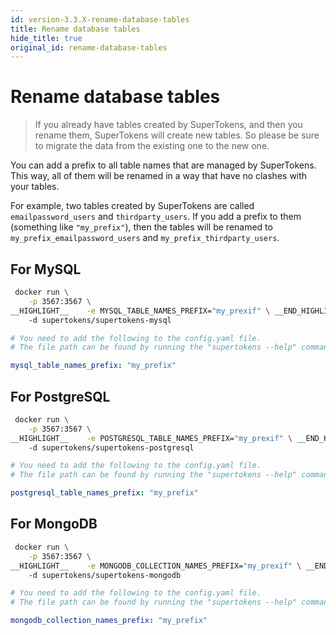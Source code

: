```yaml
---
id: version-3.3.X-rename-database-tables
title: Rename database tables
hide_title: true
original_id: rename-database-tables
---
```


<!-- COPY DOCS -->
<!-- ./community/docs/database-setup/rename-database-tables.md -->

# Rename database tables 

> If you already have tables created by SuperTokens, and then you rename them, SuperTokens will create new tables. So please be sure to migrate the data from the existing one to the new one.

You can add a prefix to all table names that are managed by SuperTokens. This way, all of them will be renamed in a way that have no clashes with your tables. 

For example, two tables created by SuperTokens are called `emailpassword_users` and `thirdparty_users`. If you add a prefix to them (something like `"my_prefix"`), then the tables will be renamed to `my_prefix_emailpassword_users` and `my_prefix_thirdparty_users`.

## For MySQL

<!--DOCUSAURUS_CODE_TABS-->
<!--With Docker-->
```bash
 docker run \
    -p 3567:3567 \
__HIGHLIGHT__    -e MYSQL_TABLE_NAMES_PREFIX="my_prexif" \ __END_HIGHLIGHT__
    -d supertokens/supertokens-mysql
```

<!--Without Docker-->
```yaml
# You need to add the following to the config.yaml file.
# The file path can be found by running the "supertokens --help" command

mysql_table_names_prefix: "my_prefix"
```

<!--END_DOCUSAURUS_CODE_TABS-->

## For PostgreSQL

<!--DOCUSAURUS_CODE_TABS-->
<!--With Docker-->
```bash
 docker run \
    -p 3567:3567 \
__HIGHLIGHT__    -e POSTGRESQL_TABLE_NAMES_PREFIX="my_prexif" \ __END_HIGHLIGHT__
    -d supertokens/supertokens-postgresql
```

<!--Without Docker-->
```yaml
# You need to add the following to the config.yaml file.
# The file path can be found by running the "supertokens --help" command

postgresql_table_names_prefix: "my_prefix"
```

<!--END_DOCUSAURUS_CODE_TABS-->

## For MongoDB

<!--DOCUSAURUS_CODE_TABS-->
<!--With Docker-->
```bash
 docker run \
    -p 3567:3567 \
__HIGHLIGHT__    -e MONGODB_COLLECTION_NAMES_PREFIX="my_prexif" \ __END_HIGHLIGHT__
    -d supertokens/supertokens-mongodb
```

<!--Without Docker-->
```yaml
# You need to add the following to the config.yaml file.
# The file path can be found by running the "supertokens --help" command

mongodb_collection_names_prefix: "my_prefix"
```

<!--END_DOCUSAURUS_CODE_TABS-->

